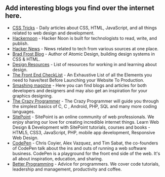 ## Add interesting blogs you find over the internet here.

- [CSS Tricks](https://css-tricks.com/) - Daily articles about CSS, HTML, JavaScript, and all things related to web design and development.
- [Hackernoon](https://hackernoon.com/) - Hacker Noon is built for technologists to read, write, and publish. 
- [Hacker News](https://news.ycombinator.com/) - News related to tech from various sources at one place. 
- [Brad Frost Blog](https://bradfrost.com/) - Author of Atomic Design, building design systems in CSS & HTML. 
- [Design Resources](http://designresources.party/) - List of resources for working in and learning about design.
- [The Front End CheckList](https://codeburst.io/the-front-end-checklist-8b2292fdda44) - An Exhaustive List of all the Elements you need to have/test Before Launching your Website To Production. 
- [Smashing magzine](https://www.smashingmagazine.com/) - Here you can find blogs and articles for both developers and designers and may also get an inspiration for your graphics designing.
- [The Crazy Programmer](https://www.thecrazyprogrammer.com/) - The Crazy Programmer will guide you through the simplest basics of C, C , Android, PHP, SQL and many more coding languages.
- [SitePoint](https://www.sitepoint.com/) - SitePoint is an online community of web professionals. We enjoy sharing our love for creating incredible internet things. Learn Web Design & Development with SitePoint tutorials, courses and books - HTML5, CSS3, JavaScript, PHP, mobile app development, Responsive Web Design.
- [CodePen](https://blog.codepen.io/) - Chris Coyier, Alex Vazquez, and Tim Sabat, the co-founders of CodePen talk about the ins and outs of running a web software business. CodePen is a playground for the front end side of the web. It's all about inspiration, education, and sharing.
- [Better Programming](https://medium.com/better-programming) - Advice for programmers. We cover code tutorials, leadership and management, productivity and coffee.
